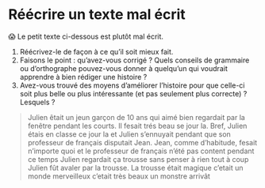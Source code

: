 # Réécrire un texte mal écrit

😱 Le petit texte ci-dessous est plutôt mal écrit.

1. Réécrivez-le de façon à ce qu’il soit mieux fait.
2. Faisons le point : qu’avez-vous corrigé ? Quels conseils de grammaire ou d’orthographe pouvez-vous donner à quelqu’un qui voudrait apprendre à bien rédiger une histoire ? 
3. Avez-vous trouvé des moyens d’améliorer l’histoire pour que celle-ci soit plus belle ou plus intéressante (et pas seulement plus correcte) ? Lesquels ?

> Julien êtait un jeun garçon de 10 ans qui aimé bien regardait par la fenêtre pendant les courts. Il fesait trés beau se jour la. Bref, Julien étais en classe ce jour la et Julien s’ennuyait pendant que son professeur de français disputait Jean. Jean, comme d’habitude, fesait n’importe quoi et le professeur de français n’été pas content pendant ce temps Julien regardait ça trousse sans penser à rien tout à coup Julien fût avaler par la trousse. La trousse était magique c’etait un monde merveilleux c’etait très beaux un monstre arrivât